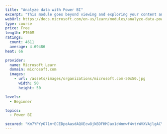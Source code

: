 ```yaml
---
title: "Analyze data with Power BI"
excerpt: "This module goes beyond viewing and exploring your content and explains how to interact with it by working with reports and dashboards to uncover and share new business insights."
webUrl: https://docs.microsoft.com/en-us/learn/modules/analyze-data-power-bi/
type: course
price: Free
length: PT60M
ratings:
  count: 4611
  average: 4.69486
heat: 66

provider:
  name: Microsoft Learn
  domain: microsoft.com
  images:
    - url: /assets/images/organizations/microsoft.com-50x50.jpg
      width: 50
      height: 50

levels:
  - Beginner

topics:
  - Power BI

secured: "Km7YPYyO71m+ECEDpeAasdAQXEcw8jkBDFHMJax1oWnnwf4vtrWVXVAjlgACYIx7e4iNiQBv7bF1lAklh0tPp+WGOexJwSP+8kMDy5wUF+LWvTMQyBVy9EvPpHy5G9WKW+gqx5bDjDDaeMne16++D63Et9wrfESoMilpGQ0nzBBvrv7t6RkK8yC8sn2Qtrh7P8XkLieF1q+MlCwKKjQ3Dcy3TJR/OqABFYi5pmSKoh233TJYxjiW27gD5nwKkgY+ijagNfUdzQwR16lMe8g1jjsVDZo/be+XgS9l+UyhRGIs07VZtnu57Am4ji7j/y5BETu80tJV5bWqpHm3FSALRObBdDXNnLeJIlzBuEBXVhBroIoQPdvHyWvM1oE5FmaGr2kiWamrUuzDGieNTdKtmw==;D8wl04XAm9Y07TIKGsNbGw=="
---
```


